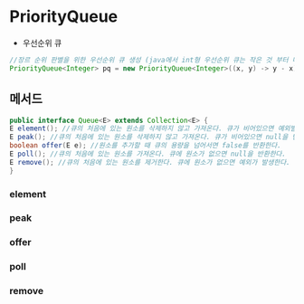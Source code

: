 # PriorityQueue
- 우선순위 큐
```java
//장르 순위 판별을 위한 우선순위 큐 생성 (java에서 int형 우선순위 큐는 작은 것 부터 나오므로 lamda식을 이용해 역순으로 변환)
PriorityQueue<Integer> pq = new PriorityQueue<Integer>((x, y) -> y - x);
```

## 메서드
```java
public interface Queue<E> extends Collection<E> {
E element(); //큐의 처음에 있는 원소를 삭제하지 않고 가져온다. 큐가 비어있으면 예외발생
E peak(); //큐의 처음에 있는 원소를 삭제하지 않고 가져온다. 큐가 비어있으면 null을 반환
boolean offer(E e); //원소를 추가할 때 큐의 용량을 넘어서면 false를 반환한다.
E poll(); //큐의 처음에 있는 원소를 가져온다. 큐에 원소가 없으면 null을 반환한다.
E remove(); //큐의 처음에 있는 원소를 제거한다. 큐에 원소가 없으면 예외가 발생한다.
}
```
### element
### peak
### offer
### poll
### remove
